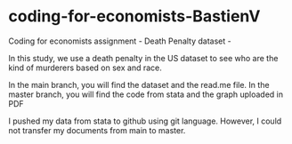 # coding-for-economists-BastienV

Coding for economists assignment - Death Penalty dataset -

In this study, we use a death penalty in the US dataset to see who are the kind of murderers based on sex and race. 

In the main branch, you will find the dataset and the read.me file.
In the master branch, you will find the code from stata and the graph uploaded in PDF

I pushed my data from stata to github using git language. However, I could not transfer my documents from main to master.
